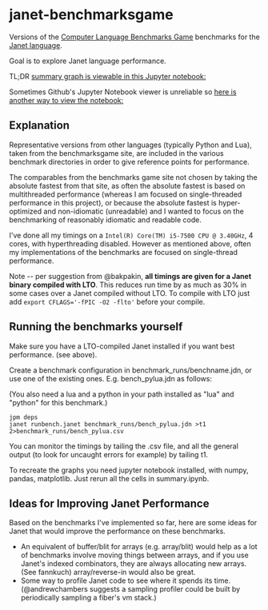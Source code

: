 # janet-benchmarksgame

Versions of the [Computer Language Benchmarks Game](https://benchmarksgame-team.pages.debian.net/benchmarksgame/index.html)
benchmarks for the [Janet language](https://janet-lang.org/).

Goal is to explore Janet language performance.

TL;DR [summary graph is viewable in this Jupyter notebook:](benchmark_runs/summary.ipynb)

Sometimes Github's Jupyter Notebook viewer is unreliable so
[here is another way to view the notebook:](https://nbviewer.jupyter.org/github/MikeBeller/janet-benchmarksgame/blob/master/benchmark_runs/summary.ipynb)

## Explanation

Representative versions from other languages (typically Python and Lua),
taken from the benchmarksgame site, are included in the various benchmark
directories in order to give reference points for performance.  

The comparables from the benchmarks game site not chosen by taking
the absolute fastest from that site, as often the absolute fastest
is based on multithreaded performance (whereas I am focused on single-threaded
performance in this project), or because the absolute fastest is hyper-
optimized and non-idiomatic (unreadable) and I wanted to focus on the
benchmarking of reasonably idiomatic and readable code.

I've done all my timings on a `Intel(R) Core(TM) i5-7500 CPU @ 3.40GHz`, 4
cores, with hyperthreading disabled.  However as mentioned above, often my
implementations of the benchmarks are focused on single-thread performance.

Note -- per suggestion from @bakpakin, **all timings are given for a Janet
binary compiled with LTO**.  This reduces run time by as much as 30% in some
cases over a Janet compiled without LTO.  To compile with LTO just add
`export CFLAGS='-fPIC -O2 -flto'` before your compile.

## Running the benchmarks yourself

Make sure you have a LTO-compiled Janet installed if you want best
performance. (see above).

Create a benchmark configuration in benchmark_runs/benchname.jdn, or use
one of the existing ones.  E.g. bench_pylua.jdn as follows:

(You also need a lua and a python in your path installed as "lua" and "python"
for this benchmark.)

```
jpm deps 
janet runbench.janet benchmark_runs/bench_pylua.jdn >t1 2>benchmark_runs/bench_pylua.csv
```

You can monitor the timings by tailing the .csv file, and all the general
output (to look for uncaught errors for example) by tailing t1.

To recreate the graphs you need jupyter notebook installed, with
numpy, pandas, matplotlib.  Just rerun all the cells in summary.ipynb.

## Ideas for Improving Janet Performance

Based on the benchmarks I've implemented so far, here are some ideas for
Janet that would improve the performance on these benchmarks.

* An equivalent of buffer/blit for arrays (e.g. array/blit) would help
  as a lot of benchmarks involve moving things between arrays, and if
  you use Janet's indexed combinators, they are always allocating new
  arrays. (See fannkuch)  array/reverse-in would also be great.
* Some way to profile Janet code to see where it spends its time.
  (@andrewchambers suggests a sampling profiler could be built by
  periodically sampling a fiber's vm stack.)

